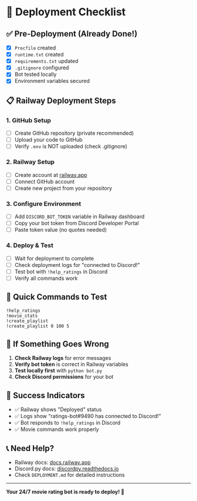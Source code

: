 # 🚀 Deployment Checklist

## ✅ Pre-Deployment (Already Done!)

- [x] `Procfile` created
- [x] `runtime.txt` created  
- [x] `requirements.txt` updated
- [x] `.gitignore` configured
- [x] Bot tested locally
- [x] Environment variables secured

## 📋 Railway Deployment Steps

### 1. GitHub Setup
- [ ] Create GitHub repository (private recommended)
- [ ] Upload your code to GitHub
- [ ] Verify `.env` is NOT uploaded (check .gitignore)

### 2. Railway Setup  
- [ ] Create account at [railway.app](https://railway.app)
- [ ] Connect GitHub account
- [ ] Create new project from your repository

### 3. Configure Environment
- [ ] Add `DISCORD_BOT_TOKEN` variable in Railway dashboard
- [ ] Copy your bot token from Discord Developer Portal
- [ ] Paste token value (no quotes needed)

### 4. Deploy & Test
- [ ] Wait for deployment to complete
- [ ] Check deployment logs for "connected to Discord!"
- [ ] Test bot with `!help_ratings` in Discord
- [ ] Verify all commands work

## 🎯 Quick Commands to Test

```
!help_ratings
!movie_stats  
!create_playlist
!create_playlist 0 100 5
```

## 🔧 If Something Goes Wrong

1. **Check Railway logs** for error messages
2. **Verify bot token** is correct in Railway variables
3. **Test locally first** with `python bot.py`
4. **Check Discord permissions** for your bot

## 🎉 Success Indicators

- ✅ Railway shows "Deployed" status
- ✅ Logs show "ratings-bot#9490 has connected to Discord!"
- ✅ Bot responds to `!help_ratings` in Discord
- ✅ Movie commands work properly

## 📞 Need Help?

- Railway docs: [docs.railway.app](https://docs.railway.app)
- Discord.py docs: [discordpy.readthedocs.io](https://discordpy.readthedocs.io)
- Check `DEPLOYMENT.md` for detailed instructions

---

**Your 24/7 movie rating bot is ready to deploy! 🍿**